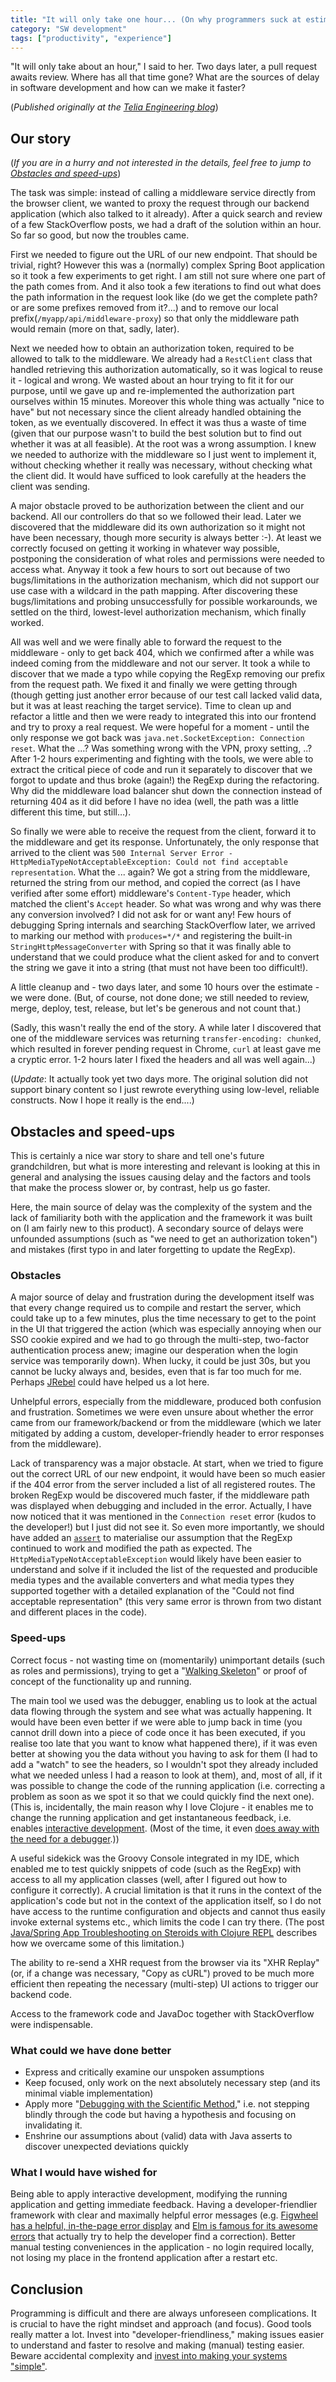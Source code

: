 ```yaml
---
title: "It will only take one hour... (On why programmers suck at estimating and the perils of software development)"
category: "SW development"
tags: ["productivity", "experience"]
---
```


"It will only take about an hour," I said to her. Two days later, a pull request awaits review. Where has all that time gone? What are the sources of delay in software development and how can we make it faster?

(_Published originally at the [Telia Engineering blog](http://engineering.telia.no/blog/it-will-only-take-1h)_)

## Our story

(_If you are in a hurry and not interested in the details, feel free to jump to [Obstacles and speed-ups](#obstacles-and-speed-ups)_)

The task was simple: instead of calling a middleware service directly from the browser client, we wanted to proxy the request through our backend application (which also talked to it already). After a quick search and review of a few StackOverflow posts, we had a draft of the solution within an hour. So far so good, but now the troubles came.

First we needed to figure out the URL of our new endpoint. That should be trivial, right? However this was a (normally) complex Spring Boot application so it took a few experiments to get right. I am still not sure where one part of the path comes from. And it also took a few iterations to find out what does the path information in the request look like (do we get the complete path? or are some prefixes removed from it?...) and to remove our local prefix(`/myapp/api/middleware-proxy`) so that only the middleware path would remain (more on that, sadly, later).

Next we needed how to obtain an authorization token, required to be allowed to talk to the middleware. We already had a `RestClient` class that handled retrieving this authorization automatically, so it was logical to reuse it - logical and wrong. We wasted about an hour trying to fit it for our purpose, until we gave up and re-implemented the authorization part ourselves within 15 minutes. Moreover this whole thing was actually "nice to have" but not necessary since the client already handled obtaining the token, as we eventually discovered. In effect it was thus a waste of time (given that our purpose wasn't to build the best solution but to find out whether it was at all feasible). At the root was a wrong assumption. I knew we needed to authorize with the middleware so I just went to implement it, without checking whether it really was necessary, without checking what the client did. It would have sufficed to look carefully at the headers the client was sending.

A major obstacle proved to be authorization between the client and our backend. All our controllers do that so we followed their lead. Later we discovered that the middleware did its own authorization so it might not have been necessary, though more security is always better :-). At least we correctly focused on getting it working in whatever way possible, postponing the consideration of what roles and permissions were needed to access what. Anyway it took a few hours to sort out because of two bugs/limitations in the authorization mechanism, which did not support our use case with a wildcard in the path mapping. After discovering these bugs/limitations and probing unsuccessfully for possible workarounds, we settled on the third, lowest-level authorization mechanism, which finally worked.

All was well and we were finally able to forward the request to the middleware - only to get back 404, which we confirmed after a while was indeed coming from the middleware and not our server. It took a while to discover that we made a typo while copying the RegExp removing our prefix from the request path. We fixed it and finally we were getting through (though getting just another error because of our test call lacked valid data, but it was at least reaching the target service). Time to clean up and refactor a little and then we were ready to integrated this into our frontend and try to proxy a real request. We were hopeful for a moment - until the only response we got back was `java.net.SocketException: Connection reset`. What the ...? Was something wrong with the VPN, proxy setting, ..? After 1-2 hours experimenting and fighting with the tools, we were able to extract the critical piece of code and run it separately to discover that we forgot to update and thus broke (again!) the RegExp during the refactoring. Why did the middleware load balancer shut down the connection instead of returning 404 as it did before I have no idea (well, the path was a little different this time, but still...).

So finally we were able to receive the request from the client, forward it to the middleware and get its response. Unfortunately, the only response that arrived to the client was `500 Internal Server Error - HttpMediaTypeNotAcceptableException: Could not find acceptable representation`. What the ... again? We got a string from the middleware, returned the string from our method, and copied the correct (as I have verified after some effort) middleware's `Content-Type` header, which matched the client's `Accept` header. So what was wrong and why was there any conversion involved? I did not ask for or want any! Few hours of debugging Spring internals and searching StackOverflow later, we arrived to marking our method with `produces=*/*` and registering the built-in `StringHttpMessageConverter` with Spring so that it was finally able to understand that we could produce what the client asked for and to convert the string we gave it into a string (that must not have been too difficult!).

A little cleanup and - two days later, and some 10 hours over the estimate - we were done. (But, of course, not done done; we still needed to review, merge, deploy, test, release, but let's be generous and not count that.)

(Sadly, this wasn't really the end of the story. A while later I discovered that one of the middleware services was returning `transfer-encoding: chunked`, which resulted in forever pending request in Chrome, `curl` at least gave me a cryptic error. 1-2 hours later I fixed the headers and all was well again...)

(_Update_: It actually took yet two days more. The original solution did not support binary content so I just rewrote everything using low-level, reliable constructs. Now I hope it really is the end....)

## Obstacles and speed-ups

This is certainly a nice war story to share and tell one's future grandchildren, but what is more interesting and relevant is looking at this in general and analysing the issues causing delay and the factors and tools that make the process slower or, by contrast, help us go faster.

Here, the main source of delay was the complexity of the system and the lack of familiarity both with the application and the framework it was built on (I am fairly new to this product). A secondary source of delays were unfounded assumptions (such as "we need to get an authorization token") and mistakes (first typo in and later forgetting to update the RegExp).

### Obstacles

A major source of delay and frustration during the development itself was that every change required us to compile and restart the server, which could take up to a few minutes, plus the time necessary to get to the point in the UI that triggered the action (which was especially annoying when our SSO cookie expired and we had to go through the multi-step, two-factor authentication process anew; imagine our desperation when the login service was temporarily down). When lucky, it could be just 30s, but you cannot be lucky always and, besides, even that is far too much for me. Perhaps [JRebel](https://zeroturnaround.com/software/jrebel/) could have helped us a lot here.

Unhelpful errors, especially from the middleware, produced both confusion and frustration. Sometimes we were even unsure about whether the error came from our framework/backend or from the middleware (which we later mitigated by adding a custom, developer-friendly header to error responses from the middleware).

Lack of transparency was a major obstacle. At start, when we tried to figure out the correct URL of our new endpoint, it would have been so much easier if the 404 error from the server included a list of all registered routes. The broken RegExp would be discovered much faster, if the middleware path was displayed when debugging and included in the error. Actually, I have now noticed that it was mentioned in the `Connection reset` error (kudos to the developer!) but I just did not see it. So even more importantly, we should have added an [`assert`](https://docs.oracle.com/javase/7/docs/technotes/guides/language/assert.html) to materialise our assumption that the RegExp continued to work and modified the path as expected. The `HttpMediaTypeNotAcceptableException` would likely have been easier to understand and solve if it included the list of the requested and producible media types and the available converters and what media types they supported together with a detailed explanation of the "Could not find acceptable representation" (this very same error is thrown from two distant and different places in the code).

### Speed-ups

Correct focus - not wasting time on (momentarily) unimportant details (such as roles and permissions), trying to get a "[Walking Skeleton](http://wiki.c2.com/?WalkingSkeleton)" or proof of concept of the functionality up and running.

The main tool we used was the debugger, enabling us to look at the actual data flowing through the system and see what was actually happening. It would have been even better if we were able to jump back in time (you cannot drill down into a piece of code once it has been executed, if you realise too late that you want to know what happened there), if it was even better at showing you the data without you having to ask for them (I had to add a "watch" to see the headers, so I wouldn't spot they already included what we needed unless I had a reason to look at them), and, most of all, if it was possible to change the code of the running application (i.e. correcting a problem as soon as we spot it so that we could quickly find the next one). (This is, incidentally, the main reason why I love Clojure - it enables me to change the running application and get instantaneous feedback, i.e. enables [interactive development](https://cider.readthedocs.io/en/latest/interactive_programming/). (Most of the time, it even [does away with the need for a debugger](http://blog.cognitect.com/blog/2017/6/5/repl-debugging-no-stacktrace-required).))

A useful sidekick was the Groovy Console integrated in my IDE, which enabled me to test quickly snippets of code (such as the RegExp) with access to all my application classes (well, after I figured out how to configure it correctly). A crucial limitation is that it runs in the context of the application's code but not in the context of the application itself, so I do not have access to the runtime configuration and objects and cannot thus easily invoke external systems etc., which limits the code I can try there. (The post [Java/Spring App Troubleshooting on Steroids with Clojure REPL](https://engineering.telia.no/blog/java-troubleshooting-on-steroids-with-clojure-repl) describes how we overcame some of this limitation.)

The ability to re-send a XHR request from the browser via its "XHR Replay" (or, if a change was necessary, "Copy as cURL") proved to be much more efficient then repeating the necessary (multi-step) UI actions to trigger our backend code.

Access to the framework code and JavaDoc together with StackOverflow were indispensable.

### What could we have done better

* Express and critically examine our unspoken assumptions
* Keep focused, only work on the next absolutely necessary step (and its minimal viable implementation)
* Apply more "[Debugging with the Scientific Method](https://github.com/stuarthalloway/presentations/wiki/Debugging-with-the-Scientific-Method)," i.e. not stepping blindly through the code but having a hypothesis and focusing on invalidating it.
* Enshrine our assumptions about (valid) data with Java asserts to discover unexpected deviations quickly

### What I would have wished for

Being able to apply interactive development, modifying the running application and getting immediate feedback. Having a developer-friendlier framework with clear and maximally helpful error messages (e.g. [Figwheel has a helpful, in-the-page error display](https://s3.amazonaws.com/bhauman-blog-images/figwheel-main/figwheel-main-demo-image.png) and [Elm is famous for its awesome errors](https://elm-lang.org/blog/compilers-as-assistants) that actually try to help the developer find a correction). Better manual testing conveniences in the application - no login required locally, not losing my place in the frontend application after a restart etc.

## Conclusion

Programming is difficult and there are always unforeseen complications. It is crucial to have the right mindset and approach (and focus). Good tools really matter a lot. Invest into "developer-friendliness," making issues easier to understand and faster to resolve and making (manual) testing easier. Beware accidental complexity and [invest into making your systems "simple"](https://www.infoq.com/presentations/Simple-Made-Easy).
